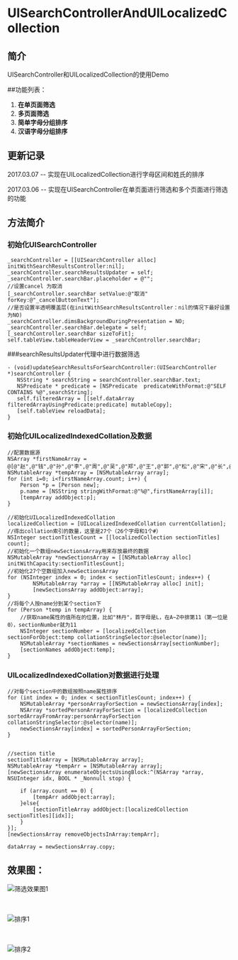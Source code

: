 # UISearchControllerAndUILocalizedCollection

## 简介

UISearchController和UILocalizedCollection的使用Demo

##功能列表：
 1. **在单页面筛选**
 2. **多页面筛选**
 3. **简单字母分组排序**
 4. **汉语字母分组排序**


## 更新记录
2017.03.07 -- 实现在UILocalizedCollection进行字母区间和姓氏的排序

2017.03.06 -- 实现在UISearchController在单页面进行筛选和多个页面进行筛选的功能
 
## 方法简介
### 初始化UISearchController

	_searchController = [[UISearchController alloc] initWithSearchResultsController:nil];
    _searchController.searchResultsUpdater = self;
    _searchController.searchBar.placeholder = @"";
    //设置cancel 为取消
    [_searchController.searchBar setValue:@"取消" forKey:@"_cancelButtonText"];
    //是否设置半透明覆盖层(在initWithSearchResultsController：nil的情况下最好设置为NO)
    _searchController.dimsBackgroundDuringPresentation = NO;
    _searchController.searchBar.delegate = self;
    [_searchController.searchBar sizeToFit];
    self.tableView.tableHeaderView = _searchController.searchBar;
    
    
###searchResultsUpdater代理中进行数据筛选

	- (void)updateSearchResultsForSearchController:(UISearchController *)searchController {
       NSString * searchString = searchController.searchBar.text;
       NSPredicate * predicate = [NSPredicate  predicateWithFormat:@"SELF CONTAINS %@",searchString];
       self.filteredArray = [[self.dataArray filteredArrayUsingPredicate:predicate] mutableCopy];
       [self.tableView reloadData];
    }


### 初始化UILocalizedIndexedCollation及数据

	//配置数据源
    NSArray *firstNameArray = @[@"赵",@"钱",@"孙",@"李",@"周",@"吴",@"郑",@"王",@"郭",@"松",@"宋",@"长",@"大",@"小"];
    NSMutableArray *tempArray = [NSMutableArray array];
    for (int i=0; i<firstNameArray.count; i++) {
        Person *p = [Person new];
        p.name = [NSString stringWithFormat:@"%@",firstNameArray[i]];
        [tempArray addObject:p];
    }
  
    //初始化UILocalizedIndexedCollation
    localizedCollection = [UILocalizedIndexedCollation currentCollation];
    //得出collation索引的数量，这里是27个（26个字母和1个#）
    NSInteger sectionTitlesCount = [[localizedCollection sectionTitles] count];
    //初始化一个数组newSectionsArray用来存放最终的数据
    NSMutableArray *newSectionsArray = [[NSMutableArray alloc] initWithCapacity:sectionTitlesCount];
    //初始化27个空数组加入newSectionsArray
    for (NSInteger index = 0; index < sectionTitlesCount; index++) {
            NSMutableArray *array = [[NSMutableArray alloc] init];
            [newSectionsArray addObject:array];
    }
    //将每个人按name分到某个section下
    for (Person *temp in tempArray) {
        //获取name属性的值所在的位置，比如"林丹"，首字母是L，在A~Z中排第11（第一位是0），sectionNumber就为11
        NSInteger sectionNumber = [localizedCollection sectionForObject:temp collationStringSelector:@selector(name)];
        NSMutableArray *sectionNames = newSectionsArray[sectionNumber];
        [sectionNames addObject:temp];
    }

### UILocalizedIndexedCollation对数据进行处理

	//对每个section中的数组按照name属性排序
    for (int index = 0; index < sectionTitlesCount; index++) {
        NSMutableArray *personArrayForSection = newSectionsArray[index];
        NSArray *sortedPersonArrayForSection = [localizedCollection sortedArrayFromArray:personArrayForSection collationStringSelector:@selector(name)];
        newSectionsArray[index] = sortedPersonArrayForSection;
    }
    
    
    //section title
    sectionTitleArray = [NSMutableArray array];
    NSMutableArray *tempArr = [NSMutableArray array];
    [newSectionsArray enumerateObjectsUsingBlock:^(NSArray *array, NSUInteger idx, BOOL * _Nonnull stop) {
       
        if (array.count == 0) {
            [tempArr addObject:array];
        }else{
            [sectionTitleArray addObject:[localizedCollection sectionTitles][idx]];
        }
    }];
    [newSectionsArray removeObjectsInArray:tempArr];
    
    dataArray = newSectionsArray.copy;
 
 
## 效果图：
 
 ![筛选效果图1](https://github.com/MisterZhouZhou/UISearchControllerAndUILocalizedCollection/blob/master/imgs/show2.gif)
 <br/>
 <br/>
 <br/>

 
  ![排序1](https://github.com/MisterZhouZhou/UISearchControllerAndUILocalizedCollection/blob/master/imgs/show0.png)
 <br/>
 <br/>
 <br/>


 ![排序2](https://github.com/MisterZhouZhou/UISearchControllerAndUILocalizedCollection/blob/master/imgs/show1.png)
